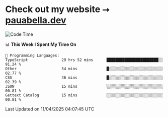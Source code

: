 # Check out my website ⭢ [pauabella.dev](https://pauabella.dev)

<!--START_SECTION:waka-->
![Code Time](http://img.shields.io/badge/Code%20Time-4%2C319%20hrs%207%20mins-blue)

📊 **This Week I Spent My Time On** 

```text
💬 Programming Languages: 
TypeScript               29 hrs 52 mins      ███████████████████████░░   91.24 % 
Other                    54 mins             █░░░░░░░░░░░░░░░░░░░░░░░░   02.77 % 
CSS                      46 mins             █░░░░░░░░░░░░░░░░░░░░░░░░   02.39 % 
JSON                     15 mins             ░░░░░░░░░░░░░░░░░░░░░░░░░   00.81 % 
Gettext Catalog          15 mins             ░░░░░░░░░░░░░░░░░░░░░░░░░   00.81 % 
```


 Last Updated on 11/04/2025 04:07:45 UTC
<!--END_SECTION:waka-->
